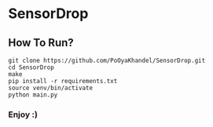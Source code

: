 # SensorDrop

## How To Run?
```
git clone https://github.com/PoOyaKhandel/SensorDrop.git
cd SensorDrop
make
pip install -r requirements.txt 
source venv/bin/activate
python main.py
```
### Enjoy :)